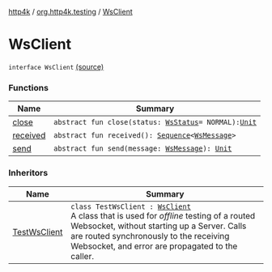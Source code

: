 [http4k](../../index.md) / [org.http4k.testing](../index.md) / [WsClient](./index.md)

# WsClient

`interface WsClient` [(source)](https://github.com/http4k/http4k/blob/master/http4k-core/src/main/kotlin/org/http4k/testing/wsClient.kt#L13)

### Functions

| Name | Summary |
|---|---|
| [close](close.md) | `abstract fun close(status: `[`WsStatus`](../../org.http4k.websocket/-ws-status/index.md)` = NORMAL): `[`Unit`](https://kotlinlang.org/api/latest/jvm/stdlib/kotlin/-unit/index.html) |
| [received](received.md) | `abstract fun received(): `[`Sequence`](https://kotlinlang.org/api/latest/jvm/stdlib/kotlin.sequences/-sequence/index.html)`<`[`WsMessage`](../../org.http4k.websocket/-ws-message/index.md)`>` |
| [send](send.md) | `abstract fun send(message: `[`WsMessage`](../../org.http4k.websocket/-ws-message/index.md)`): `[`Unit`](https://kotlinlang.org/api/latest/jvm/stdlib/kotlin/-unit/index.html) |

### Inheritors

| Name | Summary |
|---|---|
| [TestWsClient](../-test-ws-client/index.md) | `class TestWsClient : `[`WsClient`](./index.md)<br>A class that is used for *offline* testing of a routed Websocket, without starting up a Server. Calls are routed synchronously to the receiving Websocket, and error are propagated to the caller. |
